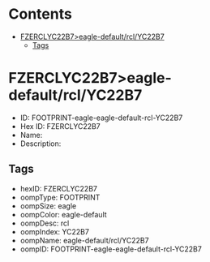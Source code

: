 



Contents
========

* [FZERCLYC22B7>eagle-default/rcl/YC22B7](#fzerclyc22b7eagle-defaultrclyc22b7)
	* [Tags](#tags)

# FZERCLYC22B7>eagle-default/rcl/YC22B7

- ID: FOOTPRINT-eagle-eagle-default-rcl-YC22B7
- Hex ID: FZERCLYC22B7
- Name: 
- Description: 

## Tags

- hexID: FZERCLYC22B7
- oompType: FOOTPRINT
- oompSize: eagle
- oompColor: eagle-default
- oompDesc: rcl
- oompIndex: YC22B7
- oompName: eagle-default/rcl/YC22B7
- oompID: FOOTPRINT-eagle-eagle-default-rcl-YC22B7
